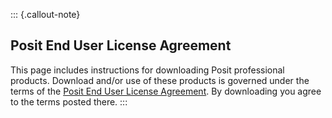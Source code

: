 <!-- vale Posit.Headings = NO -->
::: {.callout-note}
## Posit End User License Agreement
This page includes instructions for downloading Posit professional products. Download and/or use of these products is governed under the terms of the [Posit End User License Agreement](https://posit.co/about/eula/). By downloading you agree to the terms posted there.
:::

